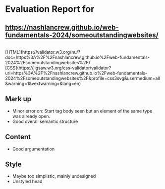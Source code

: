 # Evaluation Report for<br/>
## https://nashlancrew.github.io/web-fundamentals-2024/someoutstandingwebsites/
<br/>
[HTML](https://validator.w3.org/nu/?doc=https%3A%2F%2Fnashlancrew.github.io%2Fweb-fundamentals-2024%2Fsomeoutstandingwebsites%2F)
<br/>
[CSS](https://jigsaw.w3.org/css-validator/validator?uri=https%3A%2F%2Fnashlancrew.github.io%2Fweb-fundamentals-2024%2Fsomeoutstandingwebsites%2F&profile=css3svg&usermedium=all&warning=1&vextwarning=&lang=en)

## Mark up
- Minor error on: Start tag body seen but an element of the same type was already open.
- Good overall semantic structure

## Content
- Good argumentation


## Style
- Maybe too simplistic, mainly undesigned
- Unstyled head
